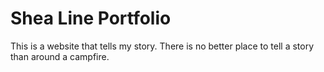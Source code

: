 # Shea Line Portfolio

This is a website that tells my story. There is no better place to tell a story than around a campfire.
